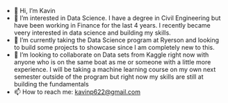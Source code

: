 - 👋 Hi, I’m Kavin
- 👀 I’m interested in Data Science. I have a degree in Civil Engineering but have been working in Finance for the last 4 years. I recently became veery interested in
      data science and building my skills.
- 🌱 I’m currently taking the Data Science program at Ryerson and looking to build some projects to showcase since I am completely new to this.
- 💞️ I’m looking to collaborate on Data sets from Kaggle right now with anyone who is on the same boat as me or someone with a little more experience. I will
      be taking a machine learning course on my own next semester outside of the program but right now my skills are still at building the fundamentals
- 📫 How to reach me: kavinp622@gmail.com

<!---
CodingKavin/CodingKavin is a ✨ special ✨ repository because its `README.md` (this file) appears on your GitHub profile.
You can click the Preview link to take a look at your changes.
--->
